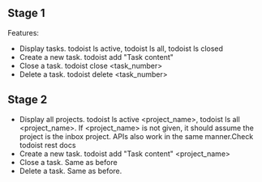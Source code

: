 ## Stage 1

Features:

- Display tasks. todoist ls active, todoist ls all, todoist ls closed
- Create a new task. todoist add "Task content"
- Close a task. todoist close <task_number>
- Delete a task. todoist delete <task_number>

## Stage 2

- Display all projects. todoist ls active <project_name>, todoist ls all <project_name>. If <project_name> is not given, it should assume the project is the inbox project. APIs also work in the same manner.Check todoist rest docs
- Create a new task. todoist add "Task content" <project_name>
- Close a task. Same as before
- Delete a task. Same as before.
